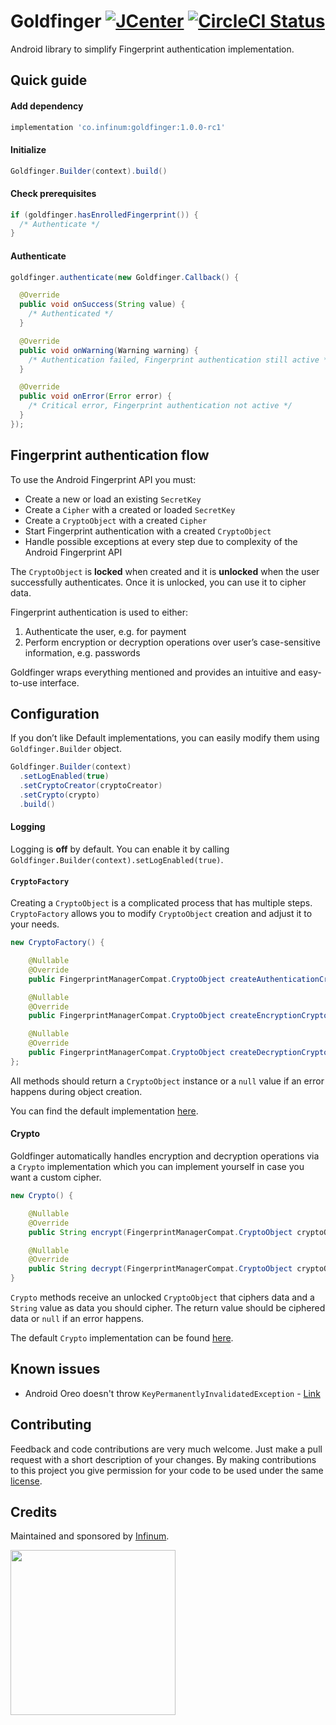 # Goldfinger [![JCenter](https://api.bintray.com/packages/infinum/android/goldfinger/images/download.svg)](https://bintray.com/infinum/android/goldfinger/_latestVersion) [![CircleCI Status](https://circleci.com/gh/infinum/Android-Goldfinger/tree/master.svg?style=shield&circle-token=141a7164e06f4e97602260e076110778f16a8d02)](https://bintray.com/infinum/android/goldfinger/_latestVersion)

Android library to simplify Fingerprint authentication implementation.

## Quick guide

#### Add dependency

```gradle
implementation 'co.infinum:goldfinger:1.0.0-rc1'
```

#### Initialize

```java
Goldfinger.Builder(context).build()
```

#### Check prerequisites

```java
if (goldfinger.hasEnrolledFingerprint()) {
  /* Authenticate */
}
```

#### Authenticate

```java
goldfinger.authenticate(new Goldfinger.Callback() {

  @Override
  public void onSuccess(String value) {
    /* Authenticated */
  }

  @Override
  public void onWarning(Warning warning) {
    /* Authentication failed, Fingerprint authentication still active */
  }

  @Override
  public void onError(Error error) {
    /* Critical error, Fingerprint authentication not active */
  }
});
```

## Fingerprint authentication flow

To use the Android Fingerprint API you must:

- Create a new or load an existing `SecretKey`
- Create a `Cipher` with a created or loaded `SecretKey`
- Create a `CryptoObject` with a created `Cipher`
- Start Fingerprint authentication with a created `CryptoObject`
- Handle possible exceptions at every step due to complexity of the Android Fingerprint API

The `CryptoObject` is **locked** when created and it is **unlocked** when the user successfully authenticates. Once it is unlocked, you can use it to cipher data.

Fingerprint authentication is used to either:

1) Authenticate the user, e.g. for payment
2) Perform encryption or decryption operations over user’s case-sensitive information, e.g. passwords

Goldfinger wraps everything mentioned and provides an intuitive and easy-to-use interface.

## Configuration

If you don’t like Default implementations, you can easily modify them using `Goldfinger.Builder` object.

```java
Goldfinger.Builder(context)
  .setLogEnabled(true)
  .setCryptoCreator(cryptoCreator)
  .setCrypto(crypto)
  .build()
```

#### Logging

Logging is **off** by default. You can enable it by calling `Goldfinger.Builder(context).setLogEnabled(true)`.

#### `CryptoFactory`

Creating a `CryptoObject` is a complicated process that has multiple steps. `CryptoFactory` allows you to modify `CryptoObject` creation and adjust it to your needs.

```java
new CryptoFactory() {

    @Nullable
    @Override
    public FingerprintManagerCompat.CryptoObject createAuthenticationCryptoObject(String keyName) {}

    @Nullable
    @Override
    public FingerprintManagerCompat.CryptoObject createEncryptionCryptoObject(String keyName) {}

    @Nullable
    @Override
    public FingerprintManagerCompat.CryptoObject createDecryptionCryptoObject(String keyName) {}
};
```

All methods should return a `CryptoObject` instance or a `null` value if an error happens during object creation.

You can find the default implementation [here](./lib/src/main/java/co/infinum/goldfinger/CryptoFactory.java).

#### Crypto

Goldfinger automatically handles encryption and decryption operations via a `Crypto` implementation which you can implement yourself in case you want a custom cipher.

```java
new Crypto() {

    @Nullable
    @Override
    public String encrypt(FingerprintManagerCompat.CryptoObject cryptoObject, String value) {}

    @Nullable
    @Override
    public String decrypt(FingerprintManagerCompat.CryptoObject cryptoObject, String value) {}
}
```

`Crypto` methods receive an unlocked `CryptoObject` that ciphers data and a `String` value as data you should cipher. The return value should be ciphered data or `null` if an error happens.

The default `Crypto` implementation can be found [here](./lib/src/main/java/co/infinum/goldfinger/Crypto.java).

## Known issues

- Android Oreo doesn't throw `KeyPermanentlyInvalidatedException` - [Link](https://issuetracker.google.com/issues/65578763)

## Contributing

Feedback and code contributions are very much welcome. Just make a pull request with a short description of your changes. By making contributions to this project you give permission for your code to be used under the same [license](LICENSE).

## Credits

Maintained and sponsored by [Infinum](http://www.infinum.co).

<a href='https://infinum.co'>
  <img src='https://infinum.co/infinum.png' href='https://infinum.co' width='264'>
</a>